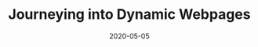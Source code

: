 ---
title: Journeying into Dynamic Webpages
date: "2020-05-05"
description: The beginning of my journey into node.js, express, socket.io and other dynamic web app programs.
---